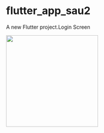 # flutter_app_sau2

A new Flutter project.Login Screen

<img src ="https://user-images.githubusercontent.com/69613455/134792429-c6fff1c4-5a70-4bd8-b826-0890d594b21c.jpg" width = "250">
